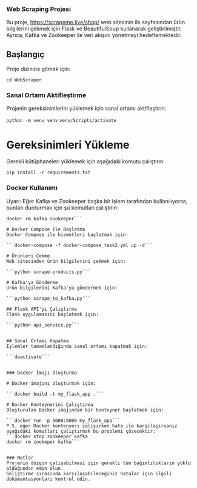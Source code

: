
### Web Scraping Projesi ###

Bu proje, https://scrapeme.live/shop/ web sitesinin ilk sayfasından ürün bilgilerini çekmek için Flask ve BeautifulSoup kullanarak geliştirilmiştir. Ayrıca, Kafka ve Zookeeper ile veri akışını yönetmeyi hedeflemektedir.

## Başlangıç
Proje dizinine gitmek için:

`cd WebScraper`
### Sanal Ortamı Aktifleştirme
Projenin gereksinimlerini yüklemek için sanal ortamı aktifleştirin:

```python -m venv venv```
```venv/Scripts/activate```

# Gereksinimleri Yükleme
Gerekli kütüphaneleri yüklemek için aşağıdaki komutu çalıştırın:

```pip install -r requirements.txt```

### Docker Kullanımı
Uyarı:
Eğer Kafka ve Zookeeper başka bir işlem tarafından kullanılıyorsa, bunları durdurmak için şu komutları çalıştırın:

```docker stop kafka zookeeper
docker rm kafka zookeeper```

# Docker Compose ile Başlatma
Docker Compose ile hizmetleri başlatmak için:

```docker-compose -f docker-compose_task2.yml up -d```

# Ürünleri Çekme
Web sitesinden ürün bilgilerini çekmek için:

```python scrape-products.py```

# Kafka'ya Gönderme
Ürün bilgilerini Kafka'ya göndermek için:

```python scrape_to_kafka.py```

## Flask API'yi Çalıştırma
Flask uygulamasını başlatmak için:

```python api_service.py```


## Sanal Ortamı Kapatma
İşlemler tamamlandığında sanal ortamı kapatmak için:

```deactivate```


### Docker İmajı Oluşturma

# Docker imajını oluşturmak için:

```docker build -t my_flask_app .```

# Docker Konteynerini Çalıştırma
Oluşturulan Docker imajından bir konteyner başlatmak için:

```docker run -p 5000:5000 my_flask_app```
P.S. eğer Docker kontenyeri çalışırken hata ile karşılaşırsanız aşağıdaki komutları çalıştırmak bu problemi çözecektir:
```docker stop zookeeper kafka
docker rm zookeper kafka```


### Notlar
Projenin düzgün çalışabilmesi için gerekli tüm bağımlılıkların yüklü olduğundan emin olun.
Geliştirme sırasında karşılaşabileceğiniz hatalar için ilgili dokümantasyonları kontrol edin.
